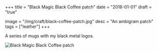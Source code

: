 +++
title = "Black Magic Black Coffee patch"
date = "2018-01-01"
draft = "true"

image = "/img/craft/black-coffee-patch.jpg"
desc = "An ambigram patch"
tags = ["leather"]
+++

A series of mugs with my black metal logos.

![Black Magic Black Coffee patch](/img/craft/black-coffee-patch.jpg "Black Magic Black Coffee patch")
